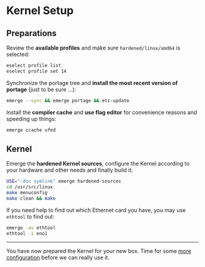 Kernel Setup
============

Preparations
------------

Review the **available profiles** and make sure `hardened/linux/amd64` is selected:

```sh
eselect profile list
eselect profile set 14
```

Synchronize the portage tree and **install the most recent version of portage** (just to be sure ...):

```sh
emerge --sync && emerge portage && etc-update
```

Install the **compiler cache** and **use flag editor** for convenience reasons and speeding up things:

```sh
emerge ccache ufed
```

Kernel
------

Emerge the **hardened Kernel sources**, configure the Kernel according to your hardware and other needs and finally build it:

```sh
USE="-doc symlink" emerge hardened-sources
cd /usr/src/linux
make menuconfig
make clean && make
```

If you need help to find out which Ethernet card you have, you may use `ethtool` to find out:

```sh
emerge -av ethtool 
ethtool -i eno1 
```

___
You have now prepared the Kernel for your new box. Time for some [more configuration](03_Basic-Configuration.md) before we can really use it.